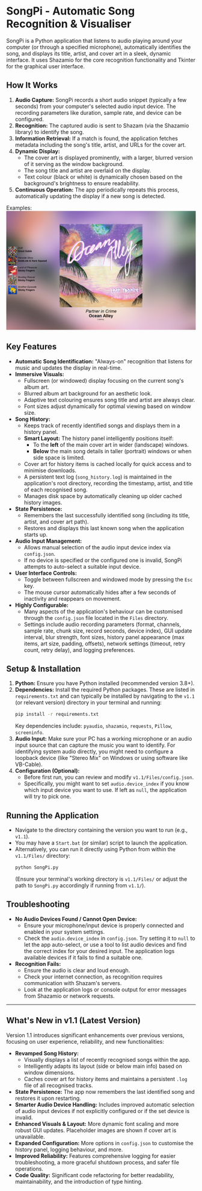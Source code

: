 # SongPi - Automatic Song Recognition & Visualiser

SongPi is a Python application that listens to audio playing around your computer (or through a specified microphone), automatically identifies the song, and displays its title, artist, and cover art in a sleek, dynamic interface. It uses Shazamio for the core recognition functionality and Tkinter for the graphical user interface.

## How It Works

1.  **Audio Capture:** SongPi records a short audio snippet (typically a few seconds) from your computer's selected audio input device. The recording parameters like duration, sample rate, and device can be configured.
2.  **Recognition:** The captured audio is sent to Shazam (via the Shazamio library) to identify the song.
3.  **Information Retrieval:** If a match is found, the application fetches metadata including the song's title, artist, and URLs for the cover art.
4.  **Dynamic Display:**
    * The cover art is displayed prominently, with a larger, blurred version of it serving as the window background.
    * The song title and artist are overlaid on the display.
    * Text colour (black or white) is dynamically chosen based on the background's brightness to ensure readability.
5.  **Continuous Operation:** The app periodically repeats this process, automatically updating the display if a new song is detected.

Examples:
![Alt text for your image](readme_images/Landscape_bright.png)


## Key Features

* **Automatic Song Identification:** "Always-on" recognition that listens for music and updates the display in real-time.
* **Immersive Visuals:**
    * Fullscreen (or windowed) display focusing on the current song's album art.
    * Blurred album art background for an aesthetic look.
    * Adaptive text colouring ensures song title and artist are always clear.
    * Font sizes adjust dynamically for optimal viewing based on window size.
* **Song History:**
    * Keeps track of recently identified songs and displays them in a history panel.
    * **Smart Layout:** The history panel intelligently positions itself:
        * To the **left** of the main cover art in wider (landscape) windows.
        * **Below** the main song details in taller (portrait) windows or when side space is limited.
    * Cover art for history items is cached locally for quick access and to minimise downloads.
    * A persistent text log (`song_history.log`) is maintained in the application's root directory, recording the timestamp, artist, and title of each recognised song.
    * Manages disk space by automatically cleaning up older cached history images.
* **State Persistence:**
    * Remembers the last successfully identified song (including its title, artist, and cover art path).
    * Restores and displays this last known song when the application starts up.
* **Audio Input Management:**
    * Allows manual selection of the audio input device index via `config.json`.
    * If no device is specified or the configured one is invalid, SongPi attempts to auto-select a suitable input device.
* **User Interface Controls:**
    * Toggle between fullscreen and windowed mode by pressing the `Esc` key.
    * The mouse cursor automatically hides after a few seconds of inactivity and reappears on movement.
* **Highly Configurable:**
    * Many aspects of the application's behaviour can be customised through the `config.json` file located in the `Files` directory.
    * Settings include audio recording parameters (format, channels, sample rate, chunk size, record seconds, device index), GUI update interval, blur strength, font sizes, history panel appearance (max items, art size, padding, offsets), network settings (timeout, retry count, retry delay), and logging preferences.

## Setup & Installation

1.  **Python:** Ensure you have Python installed (recommended version 3.8+).
2.  **Dependencies:** Install the required Python packages. These are listed in `requirements.txt` and can typically be installed by navigating to the `v1.1` (or relevant version) directory in your terminal and running:
    ```bash
    pip install -r requirements.txt
    ```
    Key dependencies include: `pyaudio`, `shazamio`, `requests`, `Pillow`, `screeninfo`.
3.  **Audio Input:** Make sure your PC has a working microphone or an audio input source that can capture the music you want to identify. For identifying system audio directly, you might need to configure a loopback device (like "Stereo Mix" on Windows or using software like VB-Cable).
4.  **Configuration (Optional):**
    * Before first run, you can review and modify `v1.1/Files/config.json`.
    * Specifically, you might want to set `audio.device_index` if you know which input device you want to use. If left as `null`, the application will try to pick one.

## Running the Application

* Navigate to the directory containing the version you want to run (e.g., `v1.1`).
* You may have a `Start.bat` (or similar) script to launch the application.
* Alternatively, you can run it directly using Python from within the `v1.1/Files/` directory:
    ```bash
    python SongPi.py
    ```
    (Ensure your terminal's working directory is `v1.1/Files/` or adjust the path to `SongPi.py` accordingly if running from `v1.1/`).

## Troubleshooting

* **No Audio Devices Found / Cannot Open Device:**
    * Ensure your microphone/input device is properly connected and enabled in your system settings.
    * Check the `audio.device_index` in `config.json`. Try setting it to `null` to let the app auto-select, or use a tool to list audio devices and find the correct index for your desired input. The application logs available devices if it fails to find a suitable one.
* **Recognition Fails:**
    * Ensure the audio is clear and loud enough.
    * Check your internet connection, as recognition requires communication with Shazam's servers.
    * Look at the application logs or console output for error messages from Shazamio or network requests.

---

## What's New in v1.1 (Latest Version)

Version 1.1 introduces significant enhancements over previous versions, focusing on user experience, reliability, and new functionalities:

* **Revamped Song History:**
    * Visually displays a list of recently recognised songs within the app.
    * Intelligently adapts its layout (side or below main info) based on window dimensions.
    * Caches cover art for history items and maintains a persistent `.log` file of all recognised tracks.
* **State Persistence:** The app now remembers the last identified song and restores it upon restarting.
* **Smarter Audio Device Handling:** Includes improved automatic selection of audio input devices if not explicitly configured or if the set device is invalid.
* **Enhanced Visuals & Layout:** More dynamic font scaling and more robust GUI updates. Placeholder images are shown if cover art is unavailable.
* **Expanded Configuration:** More options in `config.json` to customise the history panel, logging behaviour, and more.
* **Improved Reliability:** Features comprehensive logging for easier troubleshooting, a more graceful shutdown process, and safer file operations.
* **Code Quality:** Significant code refactoring for better readability, maintainability, and the introduction of type hinting.
